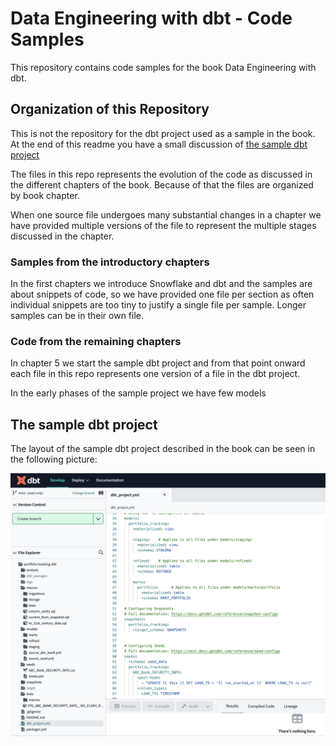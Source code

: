 # Data Engineering with dbt - Code Samples
This repository contains code samples for the book Data Engineering with dbt.

## Organization of this Repository
This is not the repository for the dbt project used as a sample in the book.
At the end of this readme you have a small discussion of [the sample dbt project](#the-sample-dbt-project) 

The files in this repo represents the evolution of the code as discussed in the different chapters of the book.
Because of that the files are organized by book chapter.

When one source file undergoes many substantial changes in a chapter we have provided multiple versions of the file to
represent the multiple stages discussed in the chapter.

### Samples from the introductory chapters
In the first chapters we introduce Snowflake and dbt and the samples are about snippets of code, 
so we have provided one file per section as often individual snippets are too tiny to justify a single file per sample.
Longer samples can be in their own file.

### Code from the remaining chapters
In chapter 5 we start the sample dbt project and from that point onward each file in this repo represents
one version of a file in the dbt project.

In the early phases of the sample project we have few models 


## The sample dbt project
The layout of the sample dbt project described in the book can be seen in the following picture: 

![The layout of the dbt project](dbt_project_layout.png)



